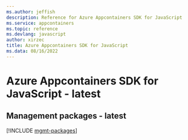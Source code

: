 ```yaml
---
ms.author: jeffish
description: Reference for Azure Appcontainers SDK for JavaScript
ms.service: appcontainers
ms.topic: reference
ms.devlang: javascript
author: xirzec
title: Azure Appcontainers SDK for JavaScript
ms.data: 08/16/2022
---
```

# Azure Appcontainers SDK for JavaScript - latest

## Management packages - latest
[!INCLUDE [mgmt-packages](appcontainers-mgmt-index.md)]